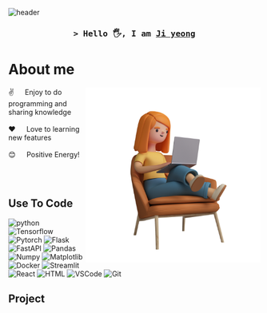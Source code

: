 ![header](https://capsule-render.vercel.app/api?type=rect&color=auto&height=100&section=header&text=%20&fontSize=30)



<!--
<h2 align="center">
  Hello 🖐️
  <img src="https://media.giphy.com/media/hvRJCLFzcasrR4ia7z/giphy.gif" width="28">
</h2>
-->
<!-- Intro  -->
<h3 align="center">
        <samp>&gt; Hello 🖐️, I am
                <b><a target="_blank" href="https://alsiam.com">Ji yeong</a></b>
        </samp>
</h3>

<!-- About Section -->
 # About me
 
<p>
 <img align="right" width="350" src="/assets/programmer.svg" alt="Coding gif" />
 ✌️ &emsp; Enjoy to do programming and sharing knowledge<br/><br/>
 ❤️ &emsp; Love to learning new features<br/><br/>
 😊 &emsp; Positive Energy!

</p>

<br/>
<br/>

## Use To Code

![python](https://img.shields.io/badge/Python-F0DB4F?style=for-the-badge&labelColor=black&logo=python&logoColor=F0DB4F)
![Tensorflow](https://img.shields.io/badge/Tensorflow-007acc?style=for-the-badge&labelColor=black&logo=tensorflow&logoColor=007acc)
![Pytorch](https://img.shields.io/badge/-Pytorch-61DBFB?style=for-the-badge&labelColor=black&logo=pytorch&logoColor=61DBFB)
![Flask](https://img.shields.io/badge/Flask-20232A?style=for-the-badge&logo=flask&logoColor=61DAFB)
![FastAPI](https://img.shields.io/badge/FastAPI-000000?style=for-the-badge&logo=fastapi&logoColor=white)
![Pandas](https://img.shields.io/badge/Pandas-3C873A?style=for-the-badge&labelColor=black&logo=pandas&logoColor=3C873A)
![Numpy](https://img.shields.io/badge/Numpy-000000?style=for-the-badge&logo=numpy&logoColor=white)
![Matplotlib](https://img.shields.io/badge/Matplotlib-4EA94B?style=for-the-badge&logo=matplotlib&logoColor=white)
![Docker](https://img.shields.io/badge/Docker-1572B6?style=for-the-badge&logo=docker&logoColor=white)
![Streamlit](https://img.shields.io/badge/Streamlit-CC6699?style=for-the-badge&logo=streamlit&logoColor=white)
![React](https://img.shields.io/badge/React-0170FE?style=for-the-badge&logo=reatjs&logoColor=white)
![HTML](https://img.shields.io/badge/HTML5-E34F26?style=for-the-badge&logo=html5&logoColor=white)
![VSCode](https://img.shields.io/badge/Visual_Studio-0078d7?style=for-the-badge&logo=visual%20studio&logoColor=white)
![Git](https://img.shields.io/badge/Git-F05032?style=for-the-badge&logo=git&logoColor=white)


## Project

